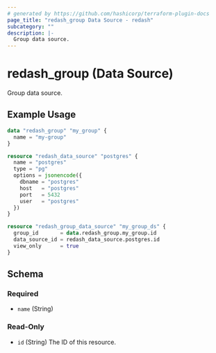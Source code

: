 ```yaml
---
# generated by https://github.com/hashicorp/terraform-plugin-docs
page_title: "redash_group Data Source - redash"
subcategory: ""
description: |-
  Group data source.
---
```


# redash_group (Data Source)

Group data source.

## Example Usage

```terraform
data "redash_group" "my_group" {
  name = "my-group"
}

resource "redash_data_source" "postgres" {
  name = "postgres"
  type = "pg"
  options = jsonencode({
    dbname = "postgres"
    host   = "postgres"
    port   = 5432
    user   = "postgres"
  })
}

resource "redash_group_data_source" "my_group_ds" {
  group_id       = data.redash_group.my_group.id
  data_source_id = redash_data_source.postgres.id
  view_only      = true
}
```

<!-- schema generated by tfplugindocs -->
## Schema

### Required

- `name` (String)

### Read-Only

- `id` (String) The ID of this resource.


